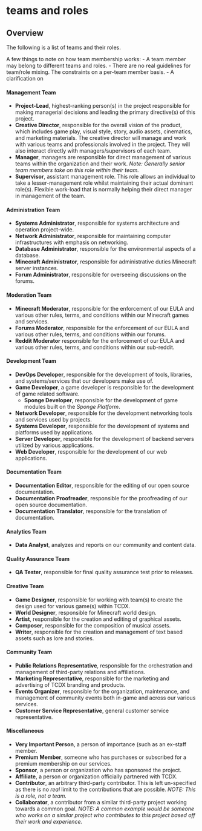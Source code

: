 teams and roles
===============

Overview
--------
The following is a list of teams and their roles.

A few things to note on how team membership works:
    - A team member may belong to different teams and roles.
    - There are no real guidelines for team/role mixing. The constraints
    on a per-team member basis.
    - A clarification on

#### **Management Team**
- **Project-Lead**, highest-ranking person(s) in the project
    responsible for making managerial decisions and leading the primary
    directive(s) of this project.
- **Creative Director**, responsible for the overall vision of the
    product, which includes game play, visual style, story, audio assets,
    cinematics, and marketing materials. The creative director will
    manage and work with various teams and professionals involved in the
    project. They will also interact directly with managers/supervisors
    of each team.
- **Manager**, managers are responsible for direct management of
    various teams within the organization and their work. *Note:
    Generally senior team members take on this role within their team.*
- **Supervisor**, assistant management role. This role allows an
    individual to take a lesser-management role whilst maintaining their
    actual dominant role(s). Flexible work-load that is normally helping
    their direct manager in management of the team.

#### **Administration Team**
- **Systems Administrator**, responsible for systems architecture
    and operation project-wide.
- **Network Administrator**, responsible for maintaining computer
    infrastructures with emphasis on networking.
- **Database Administrator**, responsible for the environmental
    aspects of a database.
- **Minecraft Administrator**, responsible for administrative duties
    Minecraft server instances.
- **Forum Administrator**, responsible for overseeing discussions on
    the forums.

#### **Moderation Team**
- **Minecraft Moderator**, responsible for the enforcement of our EULA
    and various other rules, terms, and conditions within our Minecraft
    games and services.
- **Forums Moderator**, responsible for the enforcement of our EULA
    and various other rules, terms, and conditions within our forums.
- **Reddit Moderator** responsible for the enforcement of our EULA
    and various other rules, terms, and conditions within our sub-reddit.

#### **Development Team**
- **DevOps Developer**, responsible for the development of tools,
    libraries, and systems/services that our developers make use of.
- **Game Developer**, a game developer is responsible for the
    development of game related software.
    - **Sponge Developer**, responsible for the development of game
        modules built on the *Sponge Platform*.
- **Network Developer**, responsible for the development networking
    tools and services used by projects.
- **Systems Developer**, responsible for the development of systems
    and platforms used by applications.
- **Server Developer**, responsible for the development of backend
    servers utilized by various applications.
- **Web Developer**, responsible for the development of our web
    applications.

#### **Documentation Team**
- **Documentation Editor**, responsible for the editing of our open
    source documentation.
- **Documentation Proofreader**, responsible for the proofreading
    of our open source documentation.
- **Documentation Translator**, responsible for the translation of
    documentation.

#### **Analytics Team**
- **Data Analyst**, analyzes and reports on our community and content
    data.

#### **Quality Assurance Team**
- **QA Tester**, responsible for final quality assurance test prior
    to releases.

#### **Creative Team**
- **Game Designer**, responsible for working with team(s) to create
    the design used for various game(s) within TCDX.
- **World Designer**, responsible for Minecraft world design.
- **Artist**, responsible for the creation and editing of graphical
    assets.
- **Composer**, responsible for the composition of musical assets.
- **Writer**, responsible for the creation and management of text
    based assets such as lore and stories.

#### **Community Team**
- **Public Relations Representative**, responsible for the
    orchestration and management of third-party relations and affiliations.
- **Marketing Representative**, responsible for the marketing and advertising of
    TCDX branding and products.
- **Events Organizer**, responsible for the organization,
    maintenance, and management of community events both in-game and
    across our various services.
- **Customer Service Representative**, general customer service
    representative.

#### Miscellaneous
- **Very Important Person**, a person of importance (such as an ex-staff
member.
- **Premium Member**, someone who has purchases or subscribed for a
premium membership on our services.
- **Sponsor**, a person or organization who has sponsored the project.
- **Affiliate**, a person or organization officially partnered with TCDX.
- **Contributor**, an arbitrary third-party contributor. This is left
un-specified as there is no *real* limit to the contributions that are
possible. *NOTE: This is a role, not a team.*
- **Collaborator**, a contributor from a similar third-party project
working towards a common goal. *NOTE: A common example would be someone
who works on a similar project who contributes to this project based off
their work and experience.*